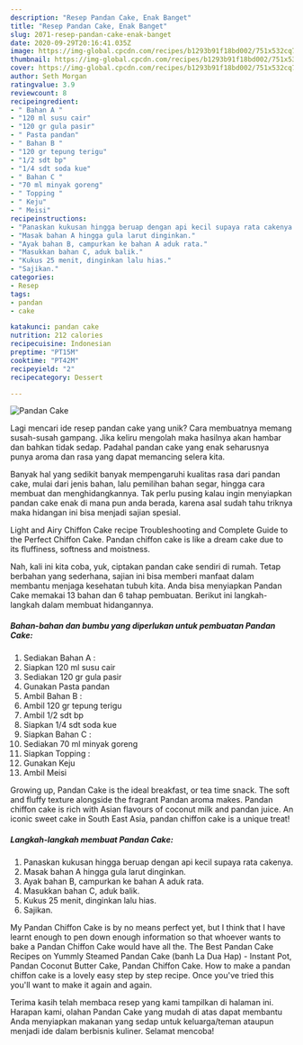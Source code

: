 ```yaml
---
description: "Resep Pandan Cake, Enak Banget"
title: "Resep Pandan Cake, Enak Banget"
slug: 2071-resep-pandan-cake-enak-banget
date: 2020-09-29T20:16:41.035Z
image: https://img-global.cpcdn.com/recipes/b1293b91f18bd002/751x532cq70/pandan-cake-foto-resep-utama.jpg
thumbnail: https://img-global.cpcdn.com/recipes/b1293b91f18bd002/751x532cq70/pandan-cake-foto-resep-utama.jpg
cover: https://img-global.cpcdn.com/recipes/b1293b91f18bd002/751x532cq70/pandan-cake-foto-resep-utama.jpg
author: Seth Morgan
ratingvalue: 3.9
reviewcount: 8
recipeingredient:
- " Bahan A "
- "120 ml susu cair"
- "120 gr gula pasir"
- " Pasta pandan"
- " Bahan B "
- "120 gr tepung terigu"
- "1/2 sdt bp"
- "1/4 sdt soda kue"
- " Bahan C "
- "70 ml minyak goreng"
- " Topping "
- " Keju"
- " Meisi"
recipeinstructions:
- "Panaskan kukusan hingga beruap dengan api kecil supaya rata cakenya."
- "Masak bahan A hingga gula larut dinginkan."
- "Ayak bahan B, campurkan ke bahan A aduk rata."
- "Masukkan bahan C, aduk balik."
- "Kukus 25 menit, dinginkan lalu hias."
- "Sajikan."
categories:
- Resep
tags:
- pandan
- cake

katakunci: pandan cake 
nutrition: 212 calories
recipecuisine: Indonesian
preptime: "PT15M"
cooktime: "PT42M"
recipeyield: "2"
recipecategory: Dessert

---
```



![Pandan Cake](https://img-global.cpcdn.com/recipes/b1293b91f18bd002/751x532cq70/pandan-cake-foto-resep-utama.jpg)

Lagi mencari ide resep pandan cake yang unik? Cara membuatnya memang susah-susah gampang. Jika keliru mengolah maka hasilnya akan hambar dan bahkan tidak sedap. Padahal pandan cake yang enak seharusnya punya aroma dan rasa yang dapat memancing selera kita.

Banyak hal yang sedikit banyak mempengaruhi kualitas rasa dari pandan cake, mulai dari jenis bahan, lalu pemilihan bahan segar, hingga cara membuat dan menghidangkannya. Tak perlu pusing kalau ingin menyiapkan pandan cake enak di mana pun anda berada, karena asal sudah tahu triknya maka hidangan ini bisa menjadi sajian spesial.

Light and Airy Chiffon Cake recipe Troubleshooting and Complete Guide to the Perfect Chiffon Cake. Pandan chiffon cake is like a dream cake due to its fluffiness, softness and moistness.


Nah, kali ini kita coba, yuk, ciptakan pandan cake sendiri di rumah. Tetap berbahan yang sederhana, sajian ini bisa memberi manfaat dalam membantu menjaga kesehatan tubuh kita. Anda bisa menyiapkan Pandan Cake memakai 13 bahan dan 6 tahap pembuatan. Berikut ini langkah-langkah dalam membuat hidangannya.

<!--inarticleads1-->

##### Bahan-bahan dan bumbu yang diperlukan untuk pembuatan Pandan Cake:

1. Sediakan  Bahan A :
1. Siapkan 120 ml susu cair
1. Sediakan 120 gr gula pasir
1. Gunakan  Pasta pandan
1. Ambil  Bahan B :
1. Ambil 120 gr tepung terigu
1. Ambil 1/2 sdt bp
1. Siapkan 1/4 sdt soda kue
1. Siapkan  Bahan C :
1. Sediakan 70 ml minyak goreng
1. Siapkan  Topping :
1. Gunakan  Keju
1. Ambil  Meisi


Growing up, Pandan Cake is the ideal breakfast, or tea time snack. The soft and fluffy texture alongside the fragrant Pandan aroma makes. Pandan chiffon cake is rich with Asian flavours of coconut milk and pandan juice. An iconic sweet cake in South East Asia, pandan chiffon cake is a unique treat! 

<!--inarticleads2-->

##### Langkah-langkah membuat Pandan Cake:

1. Panaskan kukusan hingga beruap dengan api kecil supaya rata cakenya.
1. Masak bahan A hingga gula larut dinginkan.
1. Ayak bahan B, campurkan ke bahan A aduk rata.
1. Masukkan bahan C, aduk balik.
1. Kukus 25 menit, dinginkan lalu hias.
1. Sajikan.


My Pandan Chiffon Cake is by no means perfect yet, but I think that I have learnt enough to pen down enough information so that whoever wants to bake a Pandan Chiffon Cake would have all the. The Best Pandan Cake Recipes on Yummly Steamed Pandan Cake (banh La Dua Hap) - Instant Pot, Pandan Coconut Butter Cake, Pandan Chiffon Cake. How to make a pandan chiffon cake is a lovely easy step by step recipe. Once you&#39;ve tried this you&#39;ll want to make it again and again. 

Terima kasih telah membaca resep yang kami tampilkan di halaman ini. Harapan kami, olahan Pandan Cake yang mudah di atas dapat membantu Anda menyiapkan makanan yang sedap untuk keluarga/teman ataupun menjadi ide dalam berbisnis kuliner. Selamat mencoba!
